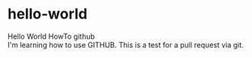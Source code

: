 # hello-world
Hello World HowTo github
<br>
I'm learning how to use GITHUB. 
This is a test for a pull request via git.
